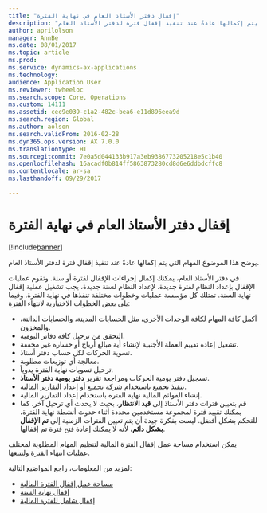 ```yaml
---
title: "إقفال دفتر الأستاذ العام في نهاية الفترة"
description: "يوضح هذا الموضوع المهام التي يتم إكمالها عادةً عند تنفيذ إقفال فترة لدفتر الأستاذ العام."
author: aprilolson
manager: AnnBe
ms.date: 08/01/2017
ms.topic: article
ms.prod: 
ms.service: dynamics-ax-applications
ms.technology: 
audience: Application User
ms.reviewer: twheeloc
ms.search.scope: Core, Operations
ms.custom: 14111
ms.assetid: cec9e039-c1a2-482c-bea6-e11d896eea9d
ms.search.region: Global
ms.author: aolson
ms.search.validFrom: 2016-02-28
ms.dyn365.ops.version: AX 7.0.0
ms.translationtype: HT
ms.sourcegitcommit: 7e0a5d044133b917a3eb9386773205218e5c1b40
ms.openlocfilehash: 16acadf0b814ff5863873280cd8d6e6ddbdcffc8
ms.contentlocale: ar-sa
ms.lasthandoff: 09/29/2017

---
```


# <a name="close-the-general-ledger-at-period-end"></a>إقفال دفتر الأستاذ العام في نهاية الفترة

[!include[banner](../includes/banner.md)]


يوضح هذا الموضوع المهام التي يتم إكمالها عادةً عند تنفيذ إقفال فترة لدفتر الأستاذ العام. 

في دفتر الأستاذ العام، يمكنك إكمال إجراءات الإقفال لفترة أو سنة. وتقوم عمليات الإقفال بإعداد النظام لفترة جديدة. لإعداد النظام لسنة جديدة، يجب تشغيل عملية إقفال نهاية السنة. تمتلك كل مؤسسة عمليات وخطوات مختلفة تنفذها في نهاية الفترة. وفيما يلي بعض الخطوات الاختيارية لانتهاء الفترة:‬

-   أكمل كافة المهام لكافة الوحدات الأخرى، مثل الحسابات المدينة، والحسابات الدائنة، والمخزون.
-   التحقق من ترحيل كافة دفاتر اليومية.
-   تشغيل إعادة تقييم العملة الأجنبية لإنشاء أية مبالغ أرباح أو خسارة غير محققة.
-   تسوية الحركات لكل حساب دفتر أستاذ.
-   معالجة أي توزيعات مطلوبة.
-   ترحيل تسويات نهاية الفترة يدوياً.
-   تسجيل دفتر يومية الحركات ومراجعة تقرير **دفتر يومية دفتر الأستاذ**.
-   تنفيذ تجميع باستخدام شركة تجميع أو إعداد التقارير المالية.
-   إنشاء القوائم المالية نهاية الفترة باستخدام إعداد التقارير المالية.
-   قم بتعيين فترات دفتر الأستاذ إلى **قيد الانتظار**، بحيث لا يحدث أي ترحيل آخر. كما يمكنك تقييد فترة لمجموعة مستخدمين محددة أثناء حدوث أنشطة نهاية الفترة، للتحكم بشكل أفضل. ليست بفكرة جيدة أن يتم تعيين الفترات الزمنية إلى **‏‫تم الإقفال بشكل دائم‬**، لأنه لا يمكنك إعادة فتح فترة تم إقفالها.

يمكن استخدام مساحة عمل إقفال الفترة المالية لتنظيم المهام المطلوبة لمختلف عمليات انتهاء الفترة ولتتبعها. 


لمزيد من المعلومات، راجع المواضيع التالية:
- [مساحة عمل إقفال الفترة المالية](financial-period-close-workspace.md) 
- [إقفال نهاية السنة](Year-end-close.md)  
- [إقفال شامل للفترة المالية](tasks/mass-financial-period-close.md)





